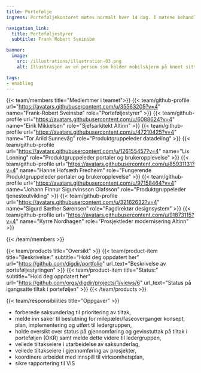 ```yaml
---
title: Portefølje
ingress: Porteføljekontoret møtes normalt hver 14 dag. I møtene behandles nye tiltak og pågående tiltak. Det tas stilling til oppstart av nye tiltak samt sikre innfrielse av krav for overgang til ny fase for igansatte tiltak.

navigation_link:
  title: Porteføljestyrer
  subtitle: Frank Robert Sveinsbø

banner:
  image:
    src: /illustrations/illustration-03.png
    alt: Illustrasjon av en person som holder mobilskjerm på kneet sitt

tags:
- enabling
---
```


{{< team/members title="Medlemmer i teamet">}}
{{< team/github-profile url="https://avatars.githubusercontent.com/u/35563205?v=4" name="Frank-Robert Sveinsbø" role="Porteføljestyrer" >}}
{{< team/github-profile url="https://avatars.githubusercontent.com/u/6088624?v=4" name="Eirik Mikkelsen" role="Sjefsarkitekt Altinn" >}}
{{< team/github-profile url="https://avatars.githubusercontent.com/u/47210425?v=4" name="Tor Arild Sunnevåg" role="Produktgruppeleder datadeling" >}}
{{< team/github-profile url="https://avatars.githubusercontent.com/u/126155457?v=4" name="Lis Lonning" role="Produktgruppeleder portaler og brukeropplevelse" >}}
{{< team/github-profile url="https://avatars.githubusercontent.com/u/85931131?v=4" name="Hanne Hofsæth Fredheim" role="Fungerende Produktgruppeleder portaler og brukeropplevelse" >}}
{{< team/github-profile url="https://avatars.githubusercontent.com/u/97158464?v=4" name="Johann Finnur Sigurvinsson Olafsson" role="Produktgruppeleder tjenesteutvikling" >}}
{{< team/github-profile url="https://avatars.githubusercontent.com/u/32162632?v=4" name="Sigurd Sæther Sørensen" role="Fagdirektør designsystem" >}}
{{< team/github-profile url="https://avatars.githubusercontent.com/u/91873115?v=4" name="Kyrre Nordhagen" role="Prosjektleder modernisering Altinn" >}}

{{< /team/members >}}

{{< team/products title="Oversikt" >}}
{{< team/product-item title="Beskrivelse:" subtitle="Hold deg oppdatert her" url="https://github.com/digdir/portfolio" url_text="Beskrivelse av porteføljestyringen" >}}
{{< team/product-item title="Status:" subtitle="Hold deg oppdatert her" url="https://github.com/orgs/digdir/projects/1/views/6" url_text="Status på igangsatte tiltak i porteføljen" >}}
{{< /team/products >}}


{{< team/responsibilities title="Oppgaver" >}}

- forberede saksunderlag til prioritering av tiltak,
- melde inn saker til beslutning for milepæler/faseoverganger konsept, plan, implementering og utført til ledergruppen,
- holde oversikt over status på gjennomføring og gevinstuttak på tiltak i porteføljen (OKR) samt melde dette videre til ledergruppen,
- veilede tiltakseiere i utarbeidelse av saksunderlag,
- veilede tiltakseiere i gjennomføring av prosjekter,
- koordinere arbeidet med innspill til virksomhetsplan,
- sikre rapportering til VIS
